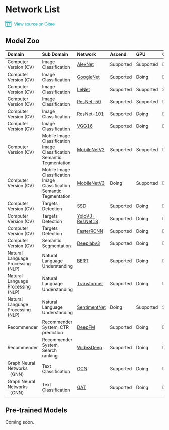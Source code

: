 # Network List

<a href="https://gitee.com/mindspore/docs/tree/master/docs/source_en/network_list.md" target="_blank"><img src="./_static/logo_source.png"></a>

## Model Zoo

|  Domain | Sub Domain    | Network                                   | Ascend | GPU | CPU 
|:------   |:------| :-----------                               |:------   |:------  |:-----
|Computer Version (CV) | Image Classification  | [AlexNet](https://gitee.com/mindspore/mindspore/blob/master/model_zoo/official/cv/alexnet/src/alexnet.py)          |  Supported |  Supported | Doing
| Computer Version (CV)  | Image Classification  | [GoogleNet](https://gitee.com/mindspore/mindspore/blob/master/model_zoo/googlenet/src/googlenet.py)                                               |  Supported     | Doing | Doing
| Computer Version (CV)  | Image Classification  | [LeNet](https://gitee.com/mindspore/mindspore/blob/master/model_zoo/official/cv/lenet/src/lenet.py)              |  Supported |  Supported | Supported
| Computer Version (CV)  | Image Classification  | [ResNet-50](https://gitee.com/mindspore/mindspore/blob/master/model_zoo/resnet/src/resnet.py)          |  Supported |  Supported | Doing
|Computer Version (CV)  | Image Classification  | [ResNet-101](https://gitee.com/mindspore/mindspore/blob/master/model_zoo/resnet/src/resnet.py)                                              |  Supported |Doing | Doing
| Computer Version (CV)  | Image Classification  | [VGG16](https://gitee.com/mindspore/mindspore/blob/master/model_zoo/vgg16/src/vgg.py)                |  Supported |  Doing | Doing
| Computer Version (CV)  | Mobile Image Classification<br>Image Classification<br>Semantic Tegmentation  | [MobileNetV2](https://gitee.com/mindspore/mindspore/blob/master/model_zoo/mobilenetv2/src/mobilenetV2.py)                                            |  Supported |  Supported | Doing
| Computer Version (CV)  | Mobile Image Classification<br>Image Classification<br>Semantic Tegmentation  | [MobileNetV3](https://gitee.com/mindspore/mindspore/blob/master/model_zoo/mobilenetv3/src/mobilenetV3.py)                                            |  Doing |  Supported | Doing
|Computer Version (CV)  | Targets Detection  | [SSD](https://gitee.com/mindspore/mindspore/blob/master/model_zoo/ssd/src/ssd.py)                   |  Supported |Doing | Doing
| Computer Version (CV)  | Targets Detection  | [YoloV3-ResNet18](https://gitee.com/mindspore/mindspore/blob/master/model_zoo/yolov3_resnet18/src/yolov3.py)         |  Supported |  Doing | Doing
| Computer Version (CV)  | Targets Detection  | [FasterRCNN](https://gitee.com/mindspore/mindspore/tree/master/model_zoo/faster_rcnn/src/FasterRcnn)         |  Supported |  Doing | Doing
| Computer Version (CV) | Semantic Segmentation  | [Deeplabv3](https://gitee.com/mindspore/mindspore/blob/master/model_zoo/deeplabv3/src/deeplabv3.py)                                          |  Supported |  Doing | Doing
| Natural Language Processing (NLP) | Natural Language Understanding  | [BERT](https://gitee.com/mindspore/mindspore/blob/master/model_zoo/official/nlp/bert/src/bert_model.py)                                          |  Supported |  Doing | Doing
| Natural Language Processing (NLP) | Natural Language Understanding  | [Transformer](https://gitee.com/mindspore/mindspore/blob/master/model_zoo/official/nlp/transformer/src/transformer_model.py)                                          |  Supported |  Doing | Doing
| Natural Language Processing (NLP) | Natural Language Understanding  | [SentimentNet](https://gitee.com/mindspore/mindspore/blob/master/model_zoo/lstm/src/lstm.py)                                          |  Doing |  Supported | Supported
| Recommender | Recommender System, CTR prediction  | [DeepFM](https://gitee.com/mindspore/mindspore/blob/master/model_zoo/deepfm/src/deepfm.py)                                          |  Supported |  Doing | Doing
| Recommender | Recommender System, Search ranking  | [Wide&Deep](https://gitee.com/mindspore/mindspore/blob/master/model_zoo/wide_and_deep/src/wide_and_deep.py)                                          |  Supported |  Doing | Doing
| Graph Neural Networks（GNN）| Text Classification  | [GCN](https://gitee.com/mindspore/mindspore/tree/master/model_zoo/gcn/src/gcn.py)                                          |  Supported |  Doing | Doing
| Graph Neural Networks（GNN）| Text Classification  | [GAT](https://gitee.com/mindspore/mindspore/tree/master/model_zoo/gat/src/gat.py)                                          |  Supported |  Doing | Doing

## Pre-trained Models

Coming soon.
